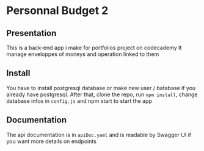# Personnal Budget 2

## Presentation
This is a back-end app i make for portfolios project on codecademy
It manage enveloppes of moneys and operation linked to them

## Install
You have to install postgresql database or make new user / batabase if you already have postgresql.
After that, clone the repo, run `npm install`, change database infos in `config.js` and npm start to start the app

## Documentation
The api documentation is in `apiDoc.yaml` and is readable by Swagger UI if you want more details on endpoints
